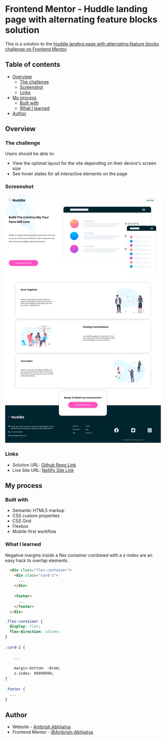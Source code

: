 # Frontend Mentor - Huddle landing page with alternating feature blocks solution

This is a solution to the [Huddle landing page with alternating feature blocks challenge on Frontend Mentor](https://www.frontendmentor.io/challenges/huddle-landing-page-with-alternating-feature-blocks-5ca5f5981e82137ec91a5100).

## Table of contents

- [Overview](#overview)
  - [The challenge](#the-challenge)
  - [Screenshot](#screenshot)
  - [Links](#links)
- [My process](#my-process)
  - [Built with](#built-with)
  - [What I learned](#what-i-learned)
- [Author](#author)


## Overview

### The challenge

Users should be able to:

- View the optimal layout for the site depending on their device's screen size
- See hover states for all interactive elements on the page
### Screenshot

![](./images/Screenshot-for-readme.png)


### Links

- Solution URL: [Github Repo Link](https://github.com/Ambrish-Abhijatya/huddleLandingPage-FrontEndMentor)
- Live Site URL: [Netlify Site Link](https://shimmering-rugelach-3d5c7b.netlify.app)

## My process

### Built with

- Semantic HTML5 markup
- CSS custom properties
- CSS Grid
- Flexbox
- Mobile-first workflow


### What I learned

Negative margins inside a flex container combined with a z-index are an easy hack to overlap elements.

```html
  <div class="flex-container">
    <div class="card-2">
      ...
    </div>

    <footer>
      ...
    </footer>
  </div>
```

```css
.flex-container {
  display: flex;
  flex-direction: column;
}

.card-2 {
    
    ...

    margin-bottom: -8rem;
    z-index: 99999999;
}

.footer {
  ...
}


```


## Author

- Website - [Ambrish Abhijatya](https://github.com/Ambrish-Abhijatya)
- Frontend Mentor - [@Ambrish-Abhijatya](https://www.frontendmentor.io/profile/Ambrish-Abhijatya)

